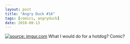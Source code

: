 ```yaml
---
layout: post
title: "Angry Duck #16"
tags: [comics, angryduck]
date: 2018-08-13
---
```

<!-- #48 -->
[![](https://i.imgur.com/2g5E0NJ.jpg "source: imgur.com")](https://i.imgur.com/2g5E0NJ.jpg)
What I would do for a hotdog? Comic?
